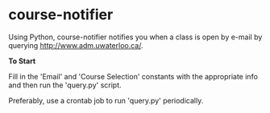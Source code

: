 # course-notifier

Using Python, course-notifier notifies you when a class is open by e-mail by querying http://www.adm.uwaterloo.ca/.


<b> To Start </b>

Fill in the 'Email' and 'Course Selection' constants with the appropriate info and then run the 'query.py' script.

Preferably, use a crontab job to run 'query.py' periodically.
